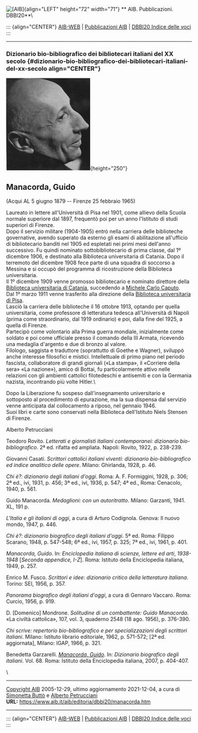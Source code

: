 ![\[AIB\]](/aib/wi/aibv72.gif){align="LEFT" height="72" width="71"}
** AIB. Pubblicazioni. DBBI20**\

::: {align="CENTER"}
[AIB-WEB](/) \| [Pubblicazioni AIB](/pubblicazioni/) \| [DBBI20 Indice
delle voci](dbbi20.htm)
:::

------------------------------------------------------------------------

### Dizionario bio-bibliografico dei bibliotecari italiani del XX secolo {#dizionario-bio-bibliografico-dei-bibliotecari-italiani-del-xx-secolo align="CENTER"}

![\[Ritratto\]](manacorda.jpg){height="250"}

## Manacorda, Guido

(Acqui AL 5 giugno 1879 -- Firenze 25 febbraio 1965)

Laureato in lettere all\'Università di Pisa nel 1901, come allievo della
Scuola normale superiore dal 1897, frequentò poi per un anno l\'Istituto
di studi superiori di Firenze.\
Dopo il servizio militare (1904-1905) entrò nella carriera delle
biblioteche governative, avendo superato da esterno gli esami di
abilitazione all\'ufficio di bibliotecario banditi nel 1905 ed espletati
nei primi mesi dell\'anno successivo. Fu quindi nominato
sottobibliotecario di prima classe, dal 1º dicembre 1906, e destinato
alla Biblioteca universitaria di Catania. Dopo il terremoto del dicembre
1908 fece parte di una squadra di soccorso a Messina e si occupò del
programma di ricostruzione della Biblioteca universitaria.\
Il 1º dicembre 1909 venne promosso bibliotecario e nominato direttore
della [Biblioteca universitaria di Catania](/aib/stor/teche/ct-uni.htm),
succedendo a [Michele Carlo Caputo](caputo.htm).\
Dal 1º marzo 1911 venne trasferito alla direzione della [Biblioteca
universitaria di Pisa](/aib/stor/teche/pi-uni.htm).\
Lasciò la carriera delle biblioteche il 16 ottobre 1913, optando per
quella universitaria, come professore di letteratura tedesca
all\'Università di Napoli (prima come straordinario, dal 1919 ordinario)
e poi, dalla fine del 1925, a quella di Firenze.\
Partecipò come volontario alla Prima guerra mondiale, inizialmente come
soldato e poi come ufficiale presso il comando della III Armata,
ricevendo una medaglia d\'argento e due di bronzo al valore.\
Filologo, saggista e traduttore (soprattutto di Goethe e Wagner),
sviluppò anche interesse filosofici e mistici. Intellettuale di primo
piano nel periodo fascista, collaboratore di grandi giornali («La
stampa», il «Corriere della sera» «La nazione»), amico di Bottai, fu
particolarmente attivo nelle relazioni con gli ambienti cattolici
filotedeschi e antisemiti e con la Germania nazista, incontrando più
volte Hitler.\

Dopo la Liberazione fu sospeso dall\'insegnamento universitario e
sottoposto al procedimento di epurazione, ma la sua dispensa dal
servizio venne anticipata dal collocamento a riposo, nel gennaio 1946.\
Suoi libri e carte sono conservati nella Biblioteca dell\'Istituto Niels
Stensen di Firenze.

Alberto Petrucciani

Teodoro Rovito. *Letterati e giornalisti italiani contemporanei:
dizionario bio-bibliografico*. 2ª ed. rifatta ed ampliata. Napoli:
Rovito, 1922, p. 238-239.

Giovanni Casati. *Scrittori cattolici italiani viventi: dizionario
bio-bibliografico ed indice analitico delle opere*. Milano: Ghirlanda,
1928, p. 46.

*Chi è?: dizionario degli italiani d\'oggi*. Roma: A. F. Formiggini,
1928, p. 306; 2ª ed., ivi, 1931, p. 456; 3ª ed., ivi, 1936, p. 547; 4ª
ed., Roma: Cenacolo, 1940, p. 561.

Guido Manacorda. *Medaglioni: con un autoritratto*. Milano: Garzanti,
1941. XL, 191 p.

*L\'Italia e gli italiani di oggi*, a cura di Arturo Codignola. Genova:
Il nuovo mondo, 1947, p. 446.

*Chi è?: dizionario biografico degli italiani d\'oggi*. 5ª ed. Roma:
Filippo Scarano, 1948, p. 547-548; 6ª ed., ivi, 1957, p. 325; 7ª ed.,
ivi, 1961, p. 401.

*Manacorda, Guido*. In: *Enciclopedia italiana di scienze, lettere ed
arti*, *1938-1948* \[*Seconda appendice, I-Z*\]. Roma: Istituto della
Enciclopedia italiana, 1949, p. 257.

Enrico M. Fusco. *Scrittori e idee: dizionario critico della letteratura
italiana*. Torino: SEI, 1956, p. 357.

*Panorama biografico degli italiani d\'oggi*, a cura di Gennaro Vaccaro.
Roma: Curcio, 1956, p. 919.

D. \[Domenico\] Mondrone. *Solitudine di un combattente: Guido
Manacorda*. «La civiltà cattolica», 107, vol. 3, quaderno 2548 (18 ago.
1956), p. 376-390.

*Chi scrive: repertorio bio-bibliografico e per specializzazioni degli
scrittori italiani*. Milano: Istituto librario editoriale, 1962, p.
571-572; \[2ª ed. aggiornata\], Milano: IGAP, 1966, p. 321.

Benedetta Garzarelli. [*Manacorda,
Guido*](http://www.treccani.it/enciclopedia/guido-manacorda_(Dizionario-Biografico)/).
In: *Dizionario biografico degli italiani*. Vol. 68. Roma: Istituto
della Enciclopedia italiana, 2007, p. 404-407.

\

------------------------------------------------------------------------

[Copyright AIB](/su-questo-sito/dichiarazione-di-copyright-aib-web/)
2005-12-29, ultimo aggiornamento 2021-12-04, a cura di [Simonetta
Buttò](/aib/redazione3.htm) e [Alberto
Petrucciani](/su-questo-sito/redazione-aib-web/)\
**URL:** https://www.aib.it/aib/editoria/dbbi20/manacorda.htm

------------------------------------------------------------------------

::: {align="CENTER"}
[AIB-WEB](/) \| [Pubblicazioni AIB](/pubblicazioni/) \| [DBBI20 Indice
delle voci](dbbi20.htm)
:::
